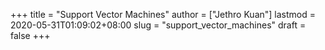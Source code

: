 +++
title = "Support Vector Machines"
author = ["Jethro Kuan"]
lastmod = 2020-05-31T01:09:02+08:00
slug = "support_vector_machines"
draft = false
+++
